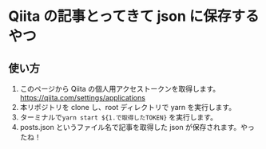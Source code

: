 # Qiita の記事とってきて json に保存するやつ

## 使い方

1. このページから Qiita の個人用アクセストークンを取得します。https://qiita.com/settings/applications
2. 本リポジトリを clone し、root ディレクトリで yarn を実行します。
3. ターミナルで`yarn start ${1.で取得したTOKEN}` を実行します。
4. posts.json というファイル名で記事を取得した json が保存されます。やったね！
